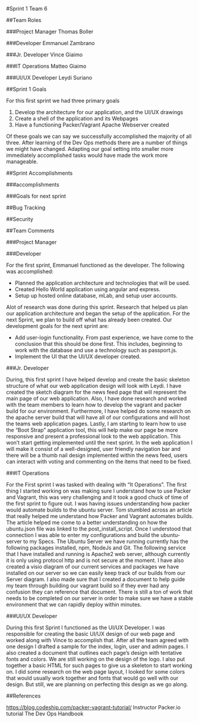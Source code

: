 #Sprint 1 Team 6

##Team Roles

###Project Manager
Thomas Boller

###Developer
Emmanuel Zambrano

###Jr. Developer
Vince Giaimo

###IT Operations
Matteo Giaimo

###UI/UX Developer
Leydi Suriano

##Sprint 1 Goals

For this first sprint we had three primary goals
1. Develop the architecture for our application, and the UI/UX drawings
2. Create a shell of the application and its Webpages
3. Have a functioning Packer/Vagrant Apache Webserver created

Of these goals we can say we successfully accomplished the majority of all three. After learning of the Dev Ops methods there are a number of things we might have changed.
Adapting our goal setting into smaller more immediately accomplished tasks would have made the work more manageable. 

##Sprint Accomplishments

###accomplishments

###Goals for next sprint

##Bug Tracking

##Security

##Team Comments

###Project Manager

###Developer

For the first sprint, Emmanuel functioned as the developer. The following was accomplished:

- Planned the application architecture and technologies that will be used.
- Created Hello World application using angular and express.
- Setup up hosted online database, mLab, and setup user accounts.

Alot of research was done during this sprint. Research that helped us plan our application architecture and began the setup of the application. For the next Sprint, we plan to build off what has already been created. Our development goals for the next sprint are:

- Add user-login functionality. From past experience, we have come to the conclusion that this should be done first. This includes, beginning to work with the database and use a technology such as passport.js.
- Implement the UI that the UI/UX developer created.

###Jr. Developer

During, this first sprint I have helped develop and create the basic skeleton structure of what our web application design will look with Leydi.  I have created the 
sketch diagram for the news feed page that will represent the main page of our web application. Also, I have done research and worked with the team members to learn 
how to develop the vagrant and packer build for our environment. Furthermore, I have helped do some research on the apache server build that will have all of our configurations 
and will host the teams web application pages. Lastly, I am starting to learn how to use the “Boot Strap” application tool, this will help make our page be more responsive and 
present a professional look to the web application. This won’t start getting implemented until the next sprint. In the web application I will make it consist of a well-designed, 
user friendly navigation bar and there will be a thumb nail design implemented within the news feed, users can interact with voting and commenting on the items that need to be fixed. 

###IT Operations

For the First sprint I was tasked with dealing with “It Operations”. The first thing I started working on was making sure I understand how to use Packer and Vagrant,
this was very challenging and it took a good chuck of time of the first sprint to figure out. I was having issues understanding how packer would automate builds to
the ubuntu server. Tom stumbled across an article that really helped me understand how Packer and Vagrant automates builds. The article helped me come to a better
understanding on how the ubuntu.json file was linked to the post_install_script. Once I understood that connection I was able to enter my configurations and build
the ubuntu-server to my Specs. The Ubuntu Server we have running currently has the following packages installed, npm, NodeJs and Git. The following service that I have
installed and running is Apache2 web server, although currently it is only using protocol http and is not secure at the moment. I have also created a visio diagram of
our current services and packages we have installed on our server so we can easily keep track of our builds from our Server diagram. I also made sure that I created a
document to help guide my team through building our vagrant build so if they ever had any confusion they can reference that document. There is still a ton of work that
needs to be completed on our server in order to make sure we have a stable environment that we can rapidly deploy within minutes.

###UI/UX Developer

During this first Sprint I functioned as the UI/UX Developer. I was responsible for creating the basic UI/UX design of our web page and worked along with Vince to accomplish that. 
After all the team agreed with one design I drafted a sample for the index, login, user and admin pages. I also created a document that outlines each page’s design with tentative 
fonts and colors. We are still working on the design of the logo. I also put together a basic HTML for such pages to give us a skeleton to start working on. I did some research on 
the web page layout, I looked for some colors that would usually work together and fonts that would go well with our design. But still, we are planning on perfecting this design 
as we go along.

##References

https://blog.codeship.com/packer-vagrant-tutorial/
Instructor Packer.io tutorial
The Dev Ops Handbook
